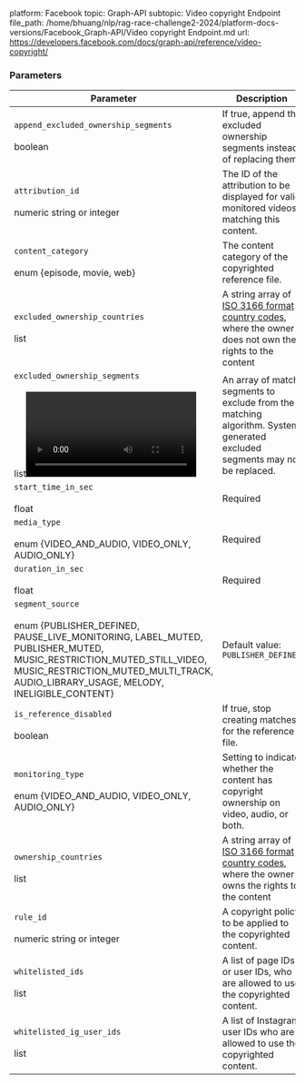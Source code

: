 platform: Facebook
topic: Graph-API
subtopic: Video copyright Endpoint
file_path: /home/bhuang/nlp/rag-race-challenge2-2024/platform-docs-versions/Facebook_Graph-API/Video copyright Endpoint.md
url: https://developers.facebook.com/docs/graph-api/reference/video-copyright/


### Parameters

| Parameter | Description |
| --- | --- |
| `append_excluded_ownership_segments`<br><br>boolean | If true, append the excluded ownership segments instead of replacing them |
| `attribution_id`<br><br>numeric string or integer | The ID of the attribution to be displayed for valid monitored videos matching this content. |
| `content_category`<br><br>enum {episode, movie, web} | The content category of the copyrighted reference file. |
| `excluded_ownership_countries`<br><br>list<UTF-8 encoded string> | A string array of [ISO 3166 format country codes](http://l.facebook.com/l.php?u=http%3A%2F%2Fwww.iso.org%2Fiso%2Fcountry_codes%2Fiso_3166_code_lists%2Fcountry_names_and_code_elements.htm&h=AT3N0plpn845_3n1WESaRUTGS2sUxFHCxyEXmWutd_Gk9h1G1urdV69aZUfuOkqtr5BWaA_4HBQc9Ojb5yRFhmy6O_DlV0omMAMPFe9UOZbDtCvWWwAm6yiWpKmf9SYtmx3ln7koxqN99DzJ), where the owner does not own the rights to the content |
| `excluded_ownership_segments`<br><br>list<Video Match Segment> | An array of match segments to exclude from the matching algorithm. System generated excluded segments may not be replaced. |
| `start_time_in_sec`<br><br>float | Required |
| `media_type`<br><br>enum {VIDEO\_AND\_AUDIO, VIDEO\_ONLY, AUDIO\_ONLY} | Required |
| `duration_in_sec`<br><br>float | Required |
| `segment_source`<br><br>enum {PUBLISHER\_DEFINED, PAUSE\_LIVE\_MONITORING, LABEL\_MUTED, PUBLISHER\_MUTED, MUSIC\_RESTRICTION\_MUTED\_STILL\_VIDEO, MUSIC\_RESTRICTION\_MUTED\_MULTI\_TRACK, AUDIO\_LIBRARY\_USAGE, MELODY, INELIGIBLE\_CONTENT} | Default value: `PUBLISHER_DEFINED` |
| `is_reference_disabled`<br><br>boolean | If true, stop creating matches for the reference file. |
| `monitoring_type`<br><br>enum {VIDEO\_AND\_AUDIO, VIDEO\_ONLY, AUDIO\_ONLY} | Setting to indicate whether the content has copyright ownership on video, audio, or both. |
| `ownership_countries`<br><br>list<UTF-8 encoded string> | A string array of [ISO 3166 format country codes](http://l.facebook.com/l.php?u=http%3A%2F%2Fwww.iso.org%2Fiso%2Fcountry_codes%2Fiso_3166_code_lists%2Fcountry_names_and_code_elements.htm&h=AT1ov9V4j-_SCXNokaqepVrl4aYDdN3I-qYWigLqshtNvsPBJR3ljjdFxTt8-hwSiYfu2ectDQ6IxCnpaOgw5B-8LLaUPzf81XpoyW5RWFsFv0bv4ORc4FEcTfVEbgkE4Xks5nzm3LVlT5uD), where the owner owns the rights to the content |
| `rule_id`<br><br>numeric string or integer | A copyright policy to be applied to the copyrighted content. |
| `whitelisted_ids`<br><br>list<numeric string> | A list of page IDs or user IDs, who are allowed to use the copyrighted content. |
| `whitelisted_ig_user_ids`<br><br>list<numeric string> | A list of Instagram user IDs who are allowed to use the copyrighted content. |